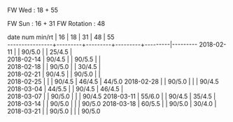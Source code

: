 FW Wed      : 18 + 55

FW Sun      : 16 + 31
FW Rotation : 48

date num min/rt |    16   |    18   |    31   |    48   |    55   
----------------+---------+---------+---------+---------|---------
2018-02-11      |         |  90/5.0 |         |  25/4.5 |        
2018-02-14      |  90/4.5 |         |  90/5.5 |         |        
2018-02-18      |         |  90/5.0 |         |  30/4.5 |        
2018-02-21      |  90/4.5 |         |  90/5.0 |         |        
2018-02-25      |         |         |  90/4.5 |  46/4.5 |  44/5.0
2018-02-28      |         |  90/5.0 |         |         |  90/4.5
2018-03-04      |  44/5.5 |         |  90/4.5 |  46/4.5 |        
2018-03-07      |         |  90/5.0 |         |         |  90/4.5
2018-03-11      |  55/6.0 |         |  90/4.5 |  35/4.5 |        
2018-03-14      |         |  90/5.0 |         |         |  90/5.0
2018-03-18      |  60/5.5 |         |  90/5.0 |  30/4.0 |        
2018-03-21      |         |  90/5.0 |         |         |  90/5.0

